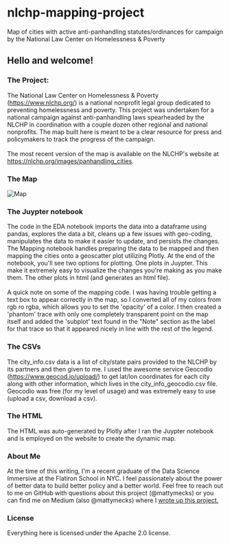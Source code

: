 # nlchp-mapping-project
Map of cities with active anti-panhandling statutes/ordinances for campaign by the National Law Center on Homelessness &amp; Poverty


## Hello and welcome!

### The Project:

The National Law Center on Homelessness & Poverty (https://www.nlchp.org/) is a national nonprofit legal group dedicated to preventing homelessness and poverty. This project was undertaken for a national campaign against anti-panhandling laws spearheaded by the NLCHP in coordination with a couple dozen other regional and national nonprofits. The map built here is meant to be a clear resource for press and policymakers to track the progress of the campaign. 
<br><br>
The most recent version of the map is available on the NLCHP's website at https://nlchp.org/images/panhandling_cities. 

### The Map 

![Map](https://github.com/mattymecks/nlchp-mapping-project/blob/master/SampleMapLabeled.png)
    


### The Juypter notebook

The code in the EDA notebook imports the data into a dataframe using pandas, explores the data a bit, cleans up a few issues with geo-coding, manipulates the data to make it easier to update, and persists the changes. The Mapping notebook handles preparing the data to be mapped and then mapping the cities onto a geoscatter plot utilizing Plotly. At the end of the notebook, you'll see two options for plotting. One plots in Juypter. This make it extremely easy to visualize the changes you're making as you make them. The other plots in html (and generates an html file). 
<br><br>
A quick note on some of the mapping code. I was having trouble getting a text box to appear correctly in the map, so I converted all of my colors from rgb ro rgba, which allows you to set the 'opacity' of a color. I then created a 'phantom' trace with only one completely transparent point on the map itself and added the 'subplot' text found in the "Note" section as the label for that trace so that it appeared nicely in line with the rest of the legend.  


### The CSVs

The city_info.csv data is a list of city/state pairs provided to the NLCHP by its partners and then given to me. I used the awesome service Geocodio (https://www.geocod.io/upload/) to get lat/lon coordinates for each city along with other information, which lives in the city_info_geocodio.csv file. Geocodio was free (for my level of usage) and was extremely easy to use (upload a csv, download a csv).


### The HTML 

The HTML was auto-generated by Plotly after I ran the Juypter notebook and is employed on the website to create the dynamic map. 


### About Me

At the time of this writing, I'm a recent graduate of the Data Science Immersive at the Flatiron School in NYC. I feel passionately about the power of better data to build better policy and a better world. Feel free to reach out to me on GitHub with questions about this project (@mattymecks) or you can find me on Medium (also @mattymecks) where I [wrote up this project.](https://towardsdatascience.com/make-your-data-science-projects-meaningful-a05a7bc7c14c) 


### License

Everything here is licensed under the Apache 2.0 license. 
